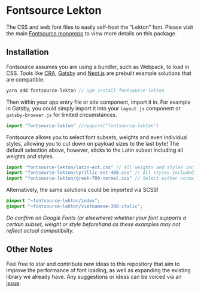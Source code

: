 # Fontsource Lekton

The CSS and web font files to easily self-host the “Lekton” font. Please visit the main [Fontsource monorepo](https://github.com/DecliningLotus/fontsource) to view more details on this package.

## Installation

Fontsource assumes you are using a bundler, such as Webpack, to load in CSS. Tools like [CRA](https://create-react-app.dev/), [Gatsby](https://www.gatsbyjs.org/) and [Next.js](https://nextjs.org/) are prebuilt example solutions that are compatible.

```javascript
yarn add fontsource-lekton // npm install fontsource-lekton
```

Then within your app entry file or site component, import it in. For example in Gatsby, you could simply import it into your `layout.js` component or `gatsby-browser.js` for limited circumstances.

```javascript
import "fontsource-lekton" //require("fontsource-lekton")
```

Fontsource allows you to select font subsets, weights and even individual styles, allowing you to cut down on payload sizes to the last byte! The default selection above, however, sticks to the Latin subset including all weights and styles.

```javascript
import "fontsource-lekton/latin-ext.css" // All weights and styles included.
import "fontsource-lekton/cyrillic-ext-400.css" // All styles included.
import "fontsource-lekton/greek-700-normal.css" // Select either normal or italic.
```

Alternatively, the same solutions could be imported via SCSS!

```scss
@import "~fontsource-lekton/index";
@import "~fontsource-lekton/vietnamese-300-italic";
```

_Do confirm on Google Fonts (or elsewhere) whether your font supports a certain subset, weight or style beforehand as these examples may not reflect actual compatibility._

## Other Notes

Feel free to star and contribute new ideas to this repository that aim to improve the performance of font loading, as well as expanding the existing library we already have. Any suggestions or ideas can be voiced via an [issue](https://github.com/DecliningLotus/fontsource/issues).
